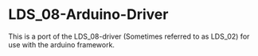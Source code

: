 # LDS_08-Arduino-Driver
This is a port of the LDS_08-driver (Sometimes referred to as LDS_02) for use with the arduino framework.
